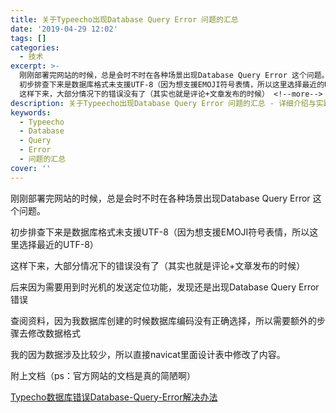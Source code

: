 ```yaml
---
title: 关于Typeecho出现Database Query Error 问题的汇总
date: '2019-04-29 12:02'
tags: []
categories:
  - 技术
excerpt: >-
  刚刚部署完网站的时候，总是会时不时在各种场景出现Database Query Error 这个问题。
  初步排查下来是数据库格式未支援UTF-8（因为想支援EMOJI符号表情，所以这里选择最近的UTF-8）
  这样下来，大部分情况下的错误没有了（其实也就是评论+文章发布的时候） <!--more--> ...
description: 关于Typeecho出现Database Query Error 问题的汇总 - 详细介绍与实践经验分享
keywords:
  - Typeecho
  - Database
  - Query
  - Error
  - 问题的汇总
cover: ''
---
```


刚刚部署完网站的时候，总是会时不时在各种场景出现Database Query Error 这个问题。

初步排查下来是数据库格式未支援UTF-8（因为想支援EMOJI符号表情，所以这里选择最近的UTF-8）

这样下来，大部分情况下的错误没有了（其实也就是评论+文章发布的时候）

<!--more-->

后来因为需要用到时光机的发送定位功能，发现还是出现Database Query Error 错误

查阅资料，因为我数据库创建的时候数据库编码没有正确选择，所以需要额外的步骤去修改数据格式

我的因为数据涉及比较少，所以直接navicat里面设计表中修改了内容。

附上文档（ps：官方网站的文档是真的简陋啊）

[Typecho数据库错误Database-Query-Error解决办法][1]

[1]: https://www.typechodev.com/case/Typecho%E6%95%B0%E6%8D%AE%E5%BA%93%E9%94%99%E8%AF%AFDatabase-Query-Error%E8%A7%A3%E5%86%B3%E5%8A%9E%E6%B3%95.html
